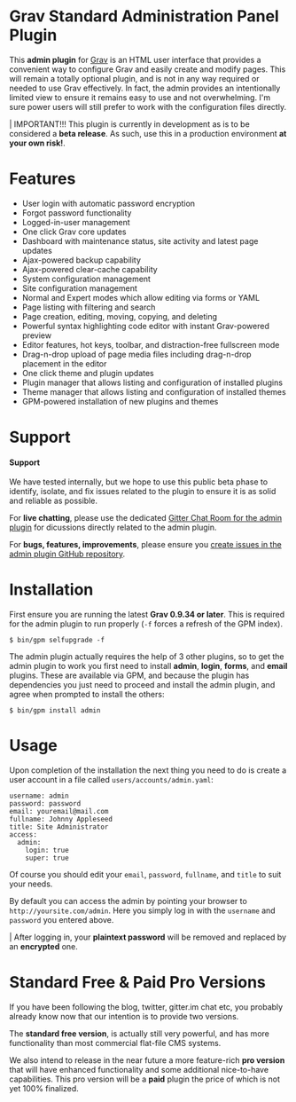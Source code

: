 # Grav Standard Administration Panel Plugin

This **admin plugin** for [Grav](http://github.com/getgrav/grav) is an HTML user interface that provides a convenient way to configure Grav and easily create and modify pages.  This will remain a totally optional plugin, and is not in any way required or needed to use Grav effectively.  In fact, the admin provides an intentionally limited view to ensure it remains easy to use and not overwhelming.  I'm sure power users will still prefer to work with the configuration files directly.

| IMPORTANT!!! This plugin is currently in development as is to be considered a **beta release**.  As such, use this in a production environment **at your own risk!**.

# Features

* User login with automatic password encryption
* Forgot password functionality
* Logged-in-user management
* One click Grav core updates
* Dashboard with maintenance status, site activity and latest page updates
* Ajax-powered backup capability
* Ajax-powered clear-cache capability
* System configuration management
* Site configuration management
* Normal and Expert modes which allow editing via forms or YAML
* Page listing with filtering and search
* Page creation, editing, moving, copying, and deleting
* Powerful syntax highlighting code editor with instant Grav-powered preview
* Editor features, hot keys, toolbar, and distraction-free fullscreen mode
* Drag-n-drop upload of page media files including drag-n-drop placement in the editor
* One click theme and plugin updates
* Plugin manager that allows listing and configuration of installed plugins
* Theme manager that allows listing and configuration of installed themes
* GPM-powered installation of new plugins and themes

# Support

#### Support

We have tested internally, but we hope to use this public beta phase to identify, isolate, and fix issues related to the plugin to ensure it is as solid and reliable as possible.

For **live chatting**, please use the dedicated [Gitter Chat Room for the admin plugin](https://gitter.im/grav/grav-plugin-admin) for dicussions directly related to the admin plugin.

For **bugs, features, improvements**, please ensure you [create issues in the admin plugin GitHub repository](https://github.com/grav/grav-plugin-admin).

# Installation

First ensure you are running the latest **Grav 0.9.34 or later**.  This is required for the admin plugin to run properly (`-f` forces a refresh of the GPM index).

```
$ bin/gpm selfupgrade -f
```

The admin plugin actually requires the help of 3 other plugins, so to get the admin plugin to work you first need to install **admin**, **login**, **forms**, and **email** plugins.  These are available via GPM, and because the plugin has dependencies you just need to proceed and install the admin plugin, and agree when prompted to install the others:

```
$ bin/gpm install admin
```

# Usage

Upon completion of the installation the next thing you need to do is create a user account in a file called `users/accounts/admin.yaml`:

```
username: admin
password: password
email: youremail@mail.com
fullname: Johnny Appleseed
title: Site Administrator
access:
  admin:
    login: true
    super: true
```

Of course you should edit your `email`, `password`, `fullname`, and `title` to suit your needs.

By default you can access the admin by pointing your browser to `http://yoursite.com/admin`.  Here you simply log in with the `username` and `password` you entered above.

| After logging in, your **plaintext password** will be removed and replaced by an **encrypted** one.

# Standard Free & Paid Pro Versions

If you have been following the blog, twitter, gitter.im chat etc, you probably already know now that our intention is to provide two versions.

The **standard free version**, is actually still very powerful, and has more functionality than most commercial flat-file CMS systems.

We also intend to release in the near future a more feature-rich **pro version** that will have enhanced functionality and some additional nice-to-have capabilities.  This pro version will be a **paid** plugin the price of which is not yet 100% finalized.

